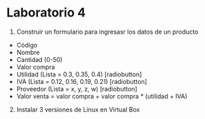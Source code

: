 # Laboratorio 4
1. Construir un formulario para ingresasr los datos de un producto

- Código
- Nombre
- Cantidad (0-50)
- Valor compra
- Utilidad (Lista = 0.3, 0.35, 0.4) [radiobutton]
- IVA (Lista = 0.12, 0.16, 0.19, 0.21) [radiobutton]
- Proveedor (Lista = x, y, z, w) [radiobutton]
- Valor venta = valor compra + valor compra * (utilidad + IVA)

2. Instalar 3 versiones de Linux en Virtual Box